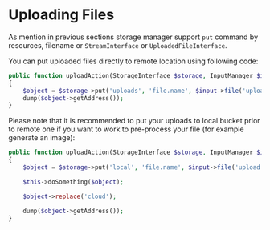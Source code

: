 # Uploading Files
As mention in previous sections storage manager support `put` command by resources, filename or `StreamInterface` or `UploadedFileInterface`.

You can put uploaded files directly to remote location using following code:

```php
public function uploadAction(StorageInterface $storage, InputManager $input)
{
    $object = $storage->put('uploads', 'file.name', $input->file('upload'));
    dump($object->getAddress());
}
```

Please note that it is recommended to put your uploads to local bucket prior to remote one if you want to work to pre-process your file (for example generate an image):

```php
public function uploadAction(StorageInterface $storage, InputManager $input)
{
    $object = $storage->put('local', 'file.name', $input->file('upload'));

    $this->doSomething($object);

    $object->replace('cloud');

    dump($object->getAddress());
}
```